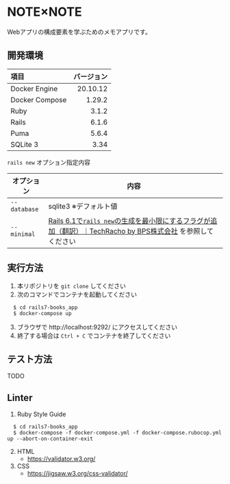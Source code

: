 # NOTE×NOTE

Webアプリの構成要素を学ぶためのメモアプリです。

## 開発環境

|項目|バージョン|
|:---|---------:|
|Docker Engine|20.10.12|
|Docker Compose|1.29.2|
|Ruby|3.1.2|
|Rails|6.1.6|
|Puma|5.6.4|
|SQLite 3|3.34|

<deatils><summary>`rails new` オプション指定内容</summary>

| オプション   | 内容                                                         |
| ------------ | ------------------------------------------------------------ |
| `--database` | sqlite3 ※デフォルト値                                       |
| `--minimal`  | [Rails 6.1で`rails new`の生成を最小限にするフラグが追加（翻訳）｜TechRacho by BPS株式会社](https://techracho.bpsinc.jp/hachi8833/2020_11_05/99914) を参照してください|

</details>

## 実行方法

1. 本リポジトリを `git clone` してください
2. 次のコマンドでコンテナを起動してください
```
  $ cd rails7-books_app
  $ docker-compose up
```
3. ブラウザで http://localhost:9292/ にアクセスしてください
4. 終了する場合は `Ctrl + C` でコンテナを終了してください

## テスト方法

TODO

## Linter

1. Ruby Style Guide
```
  $ cd rails7-books_app
  $ docker-compose -f docker-compose.yml -f docker-compose.rubocop.yml up --abort-on-container-exit
```
2. HTML
    - https://validator.w3.org/
3. CSS
    - https://jigsaw.w3.org/css-validator/
